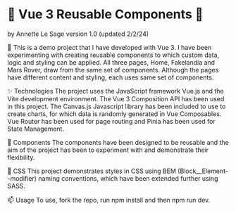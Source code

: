 # 👋 Vue 3 Reusable Components 👋

by Annette Le Sage 
version 1.0 (updated 2/2/24)

👀 This is a demo project that I have developed with Vue 3. I have been experimenting with creating reusable components to which custom data, logic and styling can be applied. All three pages, Home, Fakelandia and Mars Rover, draw from the same set of components. Although the pages have different content and styling, each uses same set of components.

✨ Technologies
The project uses the JavaScript framework Vue.js and the Vite development environment. The Vue 3 Composition API has been used in this project. The Canvas.js Javascript library has been included to use to create charts, for which data is randomly generated in Vue Composables. Vue Router has been used for page routing and Pinia has been used for State Management.

🙂 Components
The components have been designed to be reusable and the aim of the project has been to experiment with and demonstrate their flexibility.

🌱 CSS
This project demonstrates styles in CSS using BEM (Block__Element--modifier) naming conventions, which have been extended further using SASS.

📫 Usage
To use, fork the repo, run npm install and then npm run dev.
